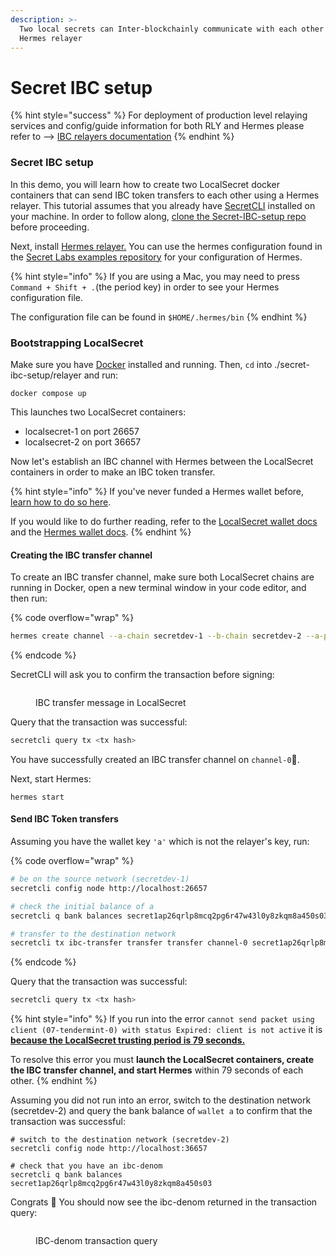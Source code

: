 ```yaml
---
description: >-
  Two local secrets can Inter-blockchainly communicate with each other via a
  Hermes relayer
---
```


# Secret IBC setup

{% hint style="success" %}
For deployment of production level relaying services and config/guide information for both RLY and Hermes please refer to --> [IBC relayers documentation](../../infrastructure/resources/ibc-relayers/)
{% endhint %}

### Secret IBC setup

In this demo, you will learn how to create two LocalSecret docker containers that can send IBC token transfers to each other using a Hermes relayer. This tutorial assumes that you already have [SecretCLI](https://docs.scrt.network/secret-network-documentation/development/tools-and-libraries/secret-cli/install) installed on your machine. In order to follow along, [clone the Secret-IBC-setup repo](https://github.com/scrtlabs/examples/tree/master/secret-IBC-setup) before proceeding.&#x20;

Next, install [Hermes relayer.](https://hermes.informal.systems/) You can use the hermes configuration found in the [Secret Labs examples repository](https://github.com/scrtlabs/examples/blob/master/secret-IBC-setup/relayer/config.toml) for your configuration of Hermes.&#x20;

{% hint style="info" %}
If you are using a Mac, you may need to press `Command + Shift + .`(the period key) in order to see your Hermes configuration file.&#x20;

The configuration file can be found in `$HOME/.hermes/bin`
{% endhint %}

### Bootstrapping LocalSecret

Make sure you have [Docker](https://www.docker.com/products/docker-desktop/) installed and running. Then, `cd` into ./secret-ibc-setup/relayer and run:

```
docker compose up
```

This launches two LocalSecret containers:

* localsecret-1 on port 26657
* localsecret-2 on port 36657

Now let's establish an IBC channel with Hermes between the LocalSecret containers in order to make an IBC token transfer.&#x20;

{% hint style="info" %}
If you've never funded a Hermes wallet before, [learn how to do so here](https://github.com/scrtlabs/examples/blob/master/secret-IBC-setup/Wallets.md).

If you would like to do further reading, refer to the [LocalSecret wallet docs](https://docs.scrt.network/secret-network-documentation/development/tools-and-libraries/local-secret) and the [Hermes wallet docs](https://hermes.informal.systems/documentation/commands/keys/index.html). &#x20;
{% endhint %}

#### Creating the IBC transfer channel

To create an IBC transfer channel, make sure both LocalSecret chains are running in Docker, open a new terminal window in your code editor, and then run:&#x20;

{% code overflow="wrap" %}
```sh
hermes create channel --a-chain secretdev-1 --b-chain secretdev-2 --a-port transfer --b-port transfer --new-client-connection
```
{% endcode %}

SecretCLI will ask you to confirm the transaction before signing:&#x20;

<figure><img src="../../.gitbook/assets/Screen Shot 2023-09-06 at 4.51.59 PM.png" alt=""><figcaption><p>IBC transfer message in LocalSecret</p></figcaption></figure>

Query that the transaction was successful:&#x20;

```bash
secretcli query tx <tx hash>
```

You have successfully created an IBC transfer channel on `channel-0`🎉.&#x20;

Next, start Hermes:&#x20;

```
hermes start
```

#### Send IBC Token transfers

Assuming you have the wallet key `'a'` which is not the relayer's key, run:&#x20;

{% code overflow="wrap" %}
```sh
# be on the source network (secretdev-1)
secretcli config node http://localhost:26657

# check the initial balance of a
secretcli q bank balances secret1ap26qrlp8mcq2pg6r47w43l0y8zkqm8a450s03

# transfer to the destination network
secretcli tx ibc-transfer transfer transfer channel-0 secret1ap26qrlp8mcq2pg6r47w43l0y8zkqm8a450s03 1uscrt --from a
```
{% endcode %}

Query that the transaction was successful:&#x20;

```bash
secretcli query tx <tx hash>
```

{% hint style="info" %}
If you run into the error `cannot send packet using client (07-tendermint-0) with status Expired: client is not active` it is [**because the LocalSecret trusting period is 79 seconds.**](https://github.com/writersblockchain/secret-ibc/blob/bb768a505226475a9c11d98ec48cf87dc2d517e1/relayer/config.toml#L50)&#x20;

To resolve this error you must **launch the LocalSecret containers, create the IBC transfer channel, and start Hermes** within 79 seconds of each other.&#x20;
{% endhint %}

Assuming you did not run into an error, switch to the destination network (secretdev-2) and query the bank balance of `wallet a` to confirm that the transaction was successful:&#x20;

```
# switch to the destination network (secretdev-2)
secretcli config node http://localhost:36657

# check that you have an ibc-denom
secretcli q bank balances secret1ap26qrlp8mcq2pg6r47w43l0y8zkqm8a450s03
```

Congrats 🎉 You should now see the ibc-denom returned in the transaction query:&#x20;

<figure><img src="../../.gitbook/assets/Screen Shot 2023-09-06 at 6.02.20 PM.png" alt=""><figcaption><p>IBC-denom transaction query</p></figcaption></figure>

